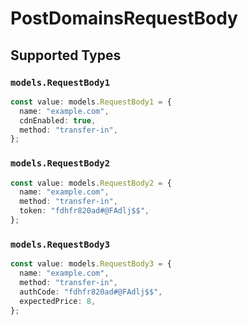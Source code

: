 # PostDomainsRequestBody


## Supported Types

### `models.RequestBody1`

```typescript
const value: models.RequestBody1 = {
  name: "example.com",
  cdnEnabled: true,
  method: "transfer-in",
};
```

### `models.RequestBody2`

```typescript
const value: models.RequestBody2 = {
  name: "example.com",
  method: "transfer-in",
  token: "fdhfr820ad#@FAdlj$$",
};
```

### `models.RequestBody3`

```typescript
const value: models.RequestBody3 = {
  name: "example.com",
  method: "transfer-in",
  authCode: "fdhfr820ad#@FAdlj$$",
  expectedPrice: 8,
};
```

